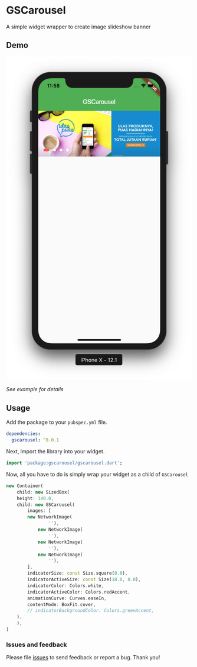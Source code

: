 # GSCarousel

A simple widget wrapper to create image slideshow banner

## Demo

![Demo](https://raw.githubusercontent.com/balitax/gscarousel/master/gscarousel.png)

*See example for details*


## Usage

Add the package to your `pubspec.yml` file.

```yml
dependencies:
  gscarousel: ^0.0.1
```

Next, import the library into your widget.

```dart
import 'package:gscarousel/gscarousel.dart';
```

Now, all you have to do is simply wrap your widget as a child of `GSCarousel`

```dart
new Container(
    child: new SizedBox(
    height: 140.0,
    child: new GSCarousel(
        images: [
        new NetworkImage(
                ''),
            new NetworkImage(
                ''),
            new NetworkImage(
                ''),
            new NetworkImage(
                ''),
        ],
        indicatorSize: const Size.square(8.0),
        indicatorActiveSize: const Size(18.0, 8.0),
        indicatorColor: Colors.white,
        indicatorActiveColor: Colors.redAccent,
        animationCurve: Curves.easeIn,
        contentMode: BoxFit.cover,
        // indicatorBackgroundColor: Colors.greenAccent,
    ),
    ),
)
```


### Issues and feedback

Please file [issues](https://github.com/balitax/gscarousel/issues/new)
to send feedback or report a bug. Thank you!

